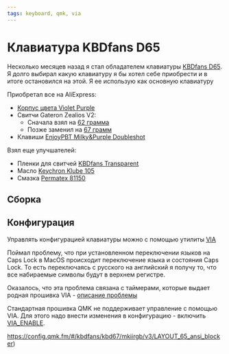 ```yaml
---
tags: keyboard, qmk, via
---
```


# Клавиатура KBDfans D65

Несколько месяцев назад я стал обладателем клавиатуры [KBDfans D65](https://kbdfans.com/products/icd65-mechanical-keyboard-kit).
Я долго выбирал какую клавиатуру я бы хотел себе приобрести и в итоге остановился на этой. Я ее использую как основную
клавиатуру

Приобретал все на AliExpress:
- [Корпус цвета Violet Purple](https://aliexpress.com/item/1005002300724821.html)
- Свитчи Gateron Zealios V2:
  + Сначала взял на [62 грамма](https://aliexpress.com/item/1005002050402909.html?sku_id=12000018558464849)
  + Позже заменил на [67 грамм](https://aliexpress.com/item/1005002050402909.html?sku_id=12000018558471873)
- Клавиши [EnjoyPBT Milky&Purple Doubleshot](https://aliexpress.com/item/1005003504374566.html)

Взял еще улучшателей:
- Пленки для свитчей [KBDfans Transparent](https://aliexpress.com/item/1005002147892603.html?sku_id=12000018890780033)
- Масло [Keychron Klube 105](https://aliexpress.com/item/1005003226619341.html?sku_id=12000024746449222)
- Смазка [Permatex 81150](https://aliexpress.com/item/1005003318129422.html)


## Сборка

## Конфигурация

Управлять конфигурацией клавиатуры можно с помощью утилиты [VIA](https://www.caniusevia.com)

Поймал проблему, что при установленном переключении языков на Caps Lock в MacOS происходит переключение языка и состояния 
Caps Lock. То есть переключаясь с русского на английский я получу то, что все набираемые символы будут в верхнем регистре.

Оказалось, что эта проблема связана с таймерами, которые выдает родная прошивка VIA -
[описание проблемы](https://github.com/the-via/keyboards/issues/551)

Стандартная прошивка QMK не поддерживает управление с помощью VIA. Для этого надо внести изменения в конфигурацию -
включить [VIA_ENABLE](https://www.caniusevia.com/docs/configuring_qmk#create-a-via-keymap-directory-and-files-in-qmk-source).

https://config.qmk.fm/#/kbdfans/kbd67/mkiirgb/v3/LAYOUT_65_ansi_blocker)
